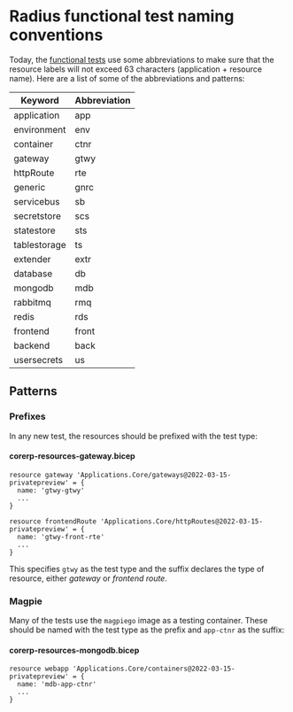 # Radius functional test naming conventions
Today, the [functional tests](https://github.com/radius-project/radius/tree/main/test/functional/shared/resources) use some abbreviations to make sure that the resource labels will not exceed 63 characters (application + resource name). Here are a list of some of the abbreviations and patterns:

|Keyword|Abbreviation|
|-|-|
|application|app|
|environment|env|
|container|ctnr|
|gateway|gtwy|
|httpRoute|rte|
|generic|gnrc|
|servicebus|sb|
|secretstore|scs|
|statestore|sts|
|tablestorage|ts|
|extender|extr|
|database|db|
|mongodb|mdb|
|rabbitmq|rmq|
|redis|rds|
|frontend|front|
|backend|back|
|usersecrets|us|

## Patterns
### Prefixes
In any new test, the resources should be prefixed with the test type:
#### corerp-resources-gateway.bicep
```bicep
resource gateway 'Applications.Core/gateways@2022-03-15-privatepreview' = {
  name: 'gtwy-gtwy'
  ...
}

resource frontendRoute 'Applications.Core/httpRoutes@2022-03-15-privatepreview' = {
  name: 'gtwy-front-rte'
  ...
}
```
This specifies `gtwy` as the test type and the suffix declares the type of resource, either *gateway* or *frontend route*.

### Magpie
Many of the tests use the `magpiego` image as a testing container. These should be named with the test type as the prefix and `app-ctnr` as the suffix:
#### corerp-resources-mongodb.bicep
```bicep
resource webapp 'Applications.Core/containers@2022-03-15-privatepreview' = {
  name: 'mdb-app-ctnr'
  ...
}
```
